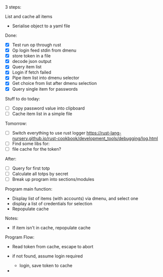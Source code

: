 3 steps:

List and cache all items
- Serialise object to a yaml file

Done:
- [x] Test run op through rust
- [x] Op login feed stdin from dmenu
- [x] store token in a file
- [x] decode json output
- [x] Query item list
- [x] Login if fetch failed
- [x] Pipe item list into dmenu selector
- [x] Get choice from list after dmenu selection
- [x] Query single item for passwords

Stuff to do today:
- [ ] Copy password value into clipboard
- [ ] Cache item list in a simple file

Tomorrow:
- [ ] Switch everything to use rust logger
https://rust-lang-nursery.github.io/rust-cookbook/development_tools/debugging/log.html
- [ ] Find some libs for:
 - [ ] file cache for the token?

After:
- [ ] Query for first totp
- [ ] Calculate all totps by secret
- [ ] Break up program into sections/modules

Program main function:
- Display list of items (with accounts) via dmenu, and select one
- display a list of credentials for selection
- Repopulate cache

Notes:
- If item isn't in cache, repopulate cache

Program Flow:

- Read token from cache, escape to abort
- if not found, assume login required
    - login, save token to cache

- 
